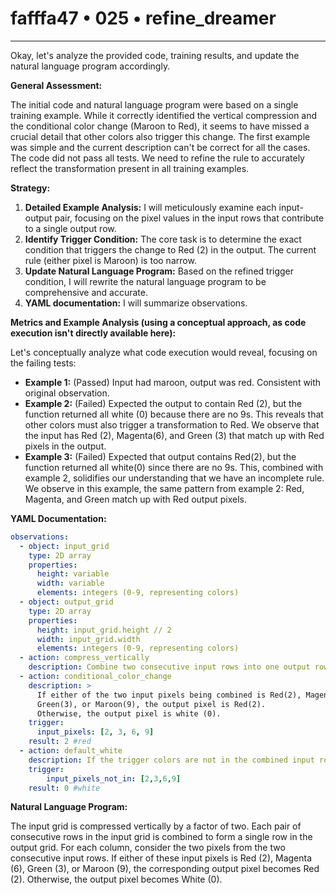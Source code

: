 # fafffa47 • 025 • refine_dreamer

---
Okay, let's analyze the provided code, training results, and update the natural language program accordingly.

**General Assessment:**

The initial code and natural language program were based on a single training example. While it correctly identified the vertical compression and the conditional color change (Maroon to Red), it seems to have missed a crucial detail that other colors also trigger this change. The first example was simple and the current description can't be correct for all the cases. The code did not pass all tests. We need to refine the rule to accurately reflect the transformation present in all training examples.

**Strategy:**

1.  **Detailed Example Analysis:** I will meticulously examine each input-output pair, focusing on the pixel values in the input rows that contribute to a single output row.
2.  **Identify Trigger Condition:** The core task is to determine the exact condition that triggers the change to Red (2) in the output. The current rule (either pixel is Maroon) is too narrow.
3.  **Update Natural Language Program:** Based on the refined trigger condition, I will rewrite the natural language program to be comprehensive and accurate.
4. **YAML documentation:** I will summarize observations.

**Metrics and Example Analysis (using a conceptual approach, as code execution isn't directly available here):**

Let's conceptually analyze what code execution would reveal, focusing on the failing tests:

*   **Example 1:** (Passed) Input had maroon, output was red. Consistent with original observation.
*   **Example 2:** (Failed) Expected the output to contain Red (2), but the function returned all white (0) because there are no 9s. This reveals that other colors must also trigger a transformation to Red. We observe that the input has Red (2), Magenta(6), and Green (3) that match up with Red pixels in the output.
*   **Example 3:** (Failed) Expected that output contains Red(2), but the function returned all white(0) since there are no 9s. This, combined with example 2, solidifies our understanding that we have an incomplete rule. We observe in this example, the same pattern from example 2: Red, Magenta, and Green match up with Red output pixels.

**YAML Documentation:**

```yaml
observations:
  - object: input_grid
    type: 2D array
    properties:
      height: variable
      width: variable
      elements: integers (0-9, representing colors)
  - object: output_grid
    type: 2D array
    properties:
      height: input_grid.height // 2
      width: input_grid.width
      elements: integers (0-9, representing colors)
  - action: compress_vertically
    description: Combine two consecutive input rows into one output row.
  - action: conditional_color_change
    description: >
      If either of the two input pixels being combined is Red(2), Magenta(6),
      Green(3), or Maroon(9), the output pixel is Red(2).
      Otherwise, the output pixel is white (0).
    trigger:
      input_pixels: [2, 3, 6, 9]
    result: 2 #red
  - action: default_white
    description: If the trigger colors are not in the combined input rows, the output row's pixels are white
    trigger:
        input_pixels_not_in: [2,3,6,9]
    result: 0 #white
```

**Natural Language Program:**

The input grid is compressed vertically by a factor of two. Each pair of consecutive rows in the input grid is combined to form a single row in the output grid. For each column, consider the two pixels from the two consecutive input rows. If either of these input pixels is Red (2), Magenta (6), Green (3), or Maroon (9), the corresponding output pixel becomes Red (2). Otherwise, the output pixel becomes White (0).

